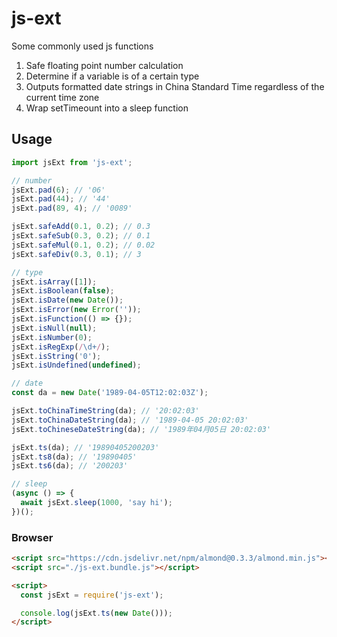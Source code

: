 # js-ext

Some commonly used js functions

1. Safe floating point number calculation
2. Determine if a variable is of a certain type
3. Outputs formatted date strings in China Standard Time regardless of the current time zone
4. Wrap setTimeount into a sleep function

## Usage

```ts
import jsExt from 'js-ext';

// number
jsExt.pad(6); // '06'
jsExt.pad(44); // '44'
jsExt.pad(89, 4); // '0089'

jsExt.safeAdd(0.1, 0.2); // 0.3
jsExt.safeSub(0.3, 0.2); // 0.1
jsExt.safeMul(0.1, 0.2); // 0.02
jsExt.safeDiv(0.3, 0.1); // 3

// type
jsExt.isArray([1]);
jsExt.isBoolean(false);
jsExt.isDate(new Date());
jsExt.isError(new Error(''));
jsExt.isFunction(() => {});
jsExt.isNull(null);
jsExt.isNumber(0);
jsExt.isRegExp(/\d+/);
jsExt.isString('0');
jsExt.isUndefined(undefined);

// date
const da = new Date('1989-04-05T12:02:03Z');

jsExt.toChinaTimeString(da); // '20:02:03'
jsExt.toChinaDateString(da); // '1989-04-05 20:02:03'
jsExt.toChineseDateString(da); // '1989年04月05日 20:02:03'

jsExt.ts(da); // '19890405200203'
jsExt.ts8(da); // '19890405'
jsExt.ts6(da); // '200203'

// sleep
(async () => {
  await jsExt.sleep(1000, 'say hi');
})();
```

### Browser

```html
<script src="https://cdn.jsdelivr.net/npm/almond@0.3.3/almond.min.js"></script>
<script src="./js-ext.bundle.js"></script>

<script>
  const jsExt = require('js-ext');

  console.log(jsExt.ts(new Date()));
</script>
```
